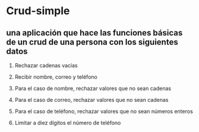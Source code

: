 # Crud-simple

## una aplicación que hace las funciones básicas de un crud de una persona con los siguientes datos
  <ol>
    <li><p>Rechazar cadenas vacías</p></li>
    <li><p>Recibir nombre, correo y teléfono</p></li>
    <li><p>Para el caso de nombre, rechazar valores que no sean cadenas</p></li>
    <li><p>Para el caso de correo, rechazar valores que no sean cadenas</p></li>
    <li><p>Para el caso de teléfono, rechazar valores que no sean números enteros</p></li>
    <li><p>Limitar a diez dígitos el número de teléfono</p></li>
  </ol>
